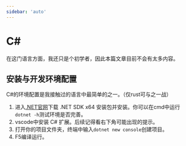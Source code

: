 ```yaml
---
sidebar: 'auto'
---
```

# C#
在这门语言方面，我还只是个初学者，因此本篇文章目前不会有太多内容。
## 安装与开发环境配置
C#的环境配置是我接触过的语言中最简单的之一。（仅rust可与之一战）
1. 进入[.NET官网](https://dotnet.microsoft.com/en-us/download)下载 .NET SDK x64 安装包并安装。你可以在cmd中运行`dotnet -h`测试环境是否完善。
2. vscode中安装 C# 扩展。后续记得看右下角可能出现的提示。
3. 打开你的项目文件夹，终端中输入`dotnet new console`创建项目。
4. F5编译运行。